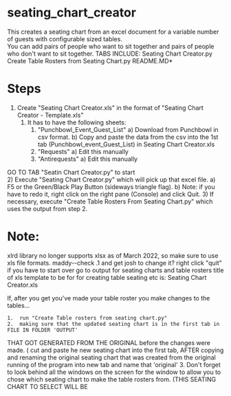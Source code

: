 # seating_chart_creator
This creates a seating chart from an excel document for a variable number of guests with configurable sized tables.  
You can add pairs of people who want to sit together and pairs of people who don't want to sit together.
TABS INCLUDE:
    Seating Chart Creator.py
    Create Table Rosters from Seating Chart.py
    README.MD*

# Steps


1) Create "Seating Chart Creator.xls" in the format of "Seating Chart Creator - Template.xls"
   1) It has to have the following sheets: 
      1) "Punchbowl_Event_Guest_List"
          a) Download from Punchbowl in csv format.
          b) Copy and paste the data from the csv into the 1st tab (Punchbowl_event_Guest_List) in Seating Chart Creator.xls
      2) "Requests"
          a) Edit this manually
      3) "Antirequests" 
          a) Edit this manually
          
          
GO TO TAB "Seatin Chart Creator.py" to start          
2) Execute "Seating Chart Creator.py" which will pick up that excel file.
    a) F5 or the Green/Black Play Button (sideways triangle flag).
    b) Note: if you have to redo it, right click on the right pane (Console) and click Quit.
3) If necessary, execute "Create Table Rosters From Seating Chart.py" which uses the output from step 2.

# Note:
xlrd library no longer supports xlsx as of March 2022, so make sure to use xls file formats.
maddy--check .1 and get josh to change it?
right click "quit" if you have to start over
go to output for seating charts and table rosters
title of xls template to be for for creating table seating etc is: Seating Chart Creator.xls

If, after you get you've made your table roster you make changes to the tables...

    1.  run "Create Table rosters from seating chart.py"
    2.  making sure that the updated seating chart is in the first tab in FILE IN FOLDER 'OUTPUT'
   THAT GOT GENERATED FROM THE ORIGINAL before the changes were made.
    ( cut and paste he new seating chart into the first tab, AFTER  copying and renaming the original seating chart
     that was created from the original running of the program into new tab and name that 'original'
    3.  Don't forget to look behind all the windows on the screen for the window to allow you to chose which seating 
        chart to make the table rosters from. (THIS SEATING CHART TO SELECT WILL BE 